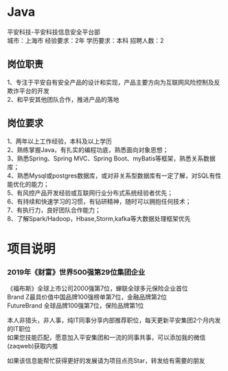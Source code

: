 # Java
平安科技-平安科技信息安全平台部  
城市：上海市 经验要求：2年 学历要求：本科  招聘人数：2

## 岗位职责
1、专注于平安自有安全产品的设计和实现，产品主要方向为互联网风险控制及反欺诈平台的开发   
2、和平安其他团队合作，推进产品的落地

## 岗位要求
1、两年以上工作经验，本科及以上学历   
2、熟练掌握Java，有扎实的编程功底，熟悉面向对象思想；   
3、熟悉Spring、Spring MVC、Spring Boot、myBatis等框架，熟悉关系数据库；   
4、熟悉Mysql或postgres数据库，或对非关系型数据库有一定了解，对SQL有性能优化的能力；   
5、有风控产品开发经验或互联网行业分布式系统经验者优先；   
6、有持续和快速学习的习惯，有钻研精神，随时可以拥抱任何技术；   
7、有执行力，良好团队合作能力；   
8、了解Spark/Hadoop，Hbase,Storm,kafka等大数据处理框架优先

# 项目说明

### 2019年《财富》世界500强第29位集团企业
《福布斯》全球上市公司2000强第7位，蝉联全球多元保险企业首位  
Brand Z最具价值中国品牌100强榜单第7位，金融品牌第2位  
FutureBrand 全球品牌100强第7位，保险品牌第1位

本人非猎头，非人事，纯IT同事分享内部推荐职位，每天更新平安集团2个月内发的IT职位  
如果您技能匹配，愿意加入平安集团和一流的同事共事，可以添加我的微信(zaqweb)获取内推 

如果该信息能帮忙获得更好的发展请为项目点亮Star，转发给有需要的朋友




